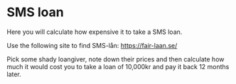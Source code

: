 SMS loan
========

Here you will calculate how expensive it to take a SMS loan.

Use the following site to find SMS-lån: https://fair-laan.se/

Pick some shady loangiver, note down their prices and then calculate how much it would cost you to take a loan of 10,000kr and pay it back 12 months later.
